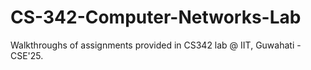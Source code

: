 # CS-342-Computer-Networks-Lab
Walkthroughs of assignments provided in CS342 lab @ IIT, Guwahati - CSE'25.
